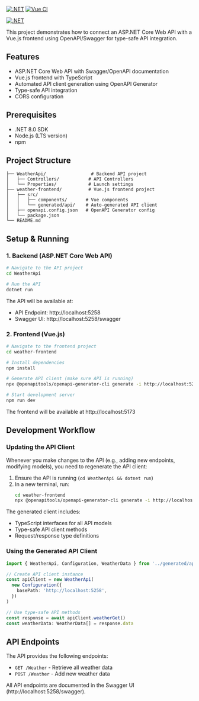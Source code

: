 [![.NET](https://github.com/deBabbbe/CSharpCoreWebApiSwaggerVueConnection/actions/workflows/dotnet.yml/badge.svg)](https://github.com/deBabbbe/CSharpCoreWebApiSwaggerVueConnection/actions/workflows/dotnet.yml)
[![Vue CI](https://github.com/deBabbbe/CSharpCoreWebApiSwaggerVueConnection/actions/workflows/vue.yml/badge.svg)](https://github.com/deBabbbe/CSharpCoreWebApiSwaggerVueConnection/actions/workflows/vue.yml)

[![.NET](https://github.com/deBabbbe/CSharpCoreWebApiSwaggerVueConnection/actions/workflows/dotnet.yml/badge.svg)](https://github.com/deBabbbe/CSharpCoreWebApiSwaggerVueConnection/actions/workflows/dotnet.yml)

This project demonstrates how to connect an ASP.NET Core Web API with a Vue.js frontend using OpenAPI/Swagger for type-safe API integration.

## Features

- ASP.NET Core Web API with Swagger/OpenAPI documentation
- Vue.js frontend with TypeScript
- Automated API client generation using OpenAPI Generator
- Type-safe API integration
- CORS configuration

## Prerequisites

- .NET 8.0 SDK
- Node.js (LTS version)
- npm

## Project Structure

```
├── WeatherApi/                 # Backend API project
│   ├── Controllers/           # API Controllers
│   └── Properties/            # Launch settings
├── weather-frontend/          # Vue.js frontend project
│   ├── src/
│   │   ├── components/       # Vue components
│   │   └── generated/api/    # Auto-generated API client
│   ├── openapi.config.json   # OpenAPI Generator config
│   └── package.json
└── README.md
```

## Setup & Running

### 1. Backend (ASP.NET Core Web API)

```bash
# Navigate to the API project
cd WeatherApi

# Run the API
dotnet run
```

The API will be available at:
- API Endpoint: http://localhost:5258
- Swagger UI: http://localhost:5258/swagger

### 2. Frontend (Vue.js)

```bash
# Navigate to the frontend project
cd weather-frontend

# Install dependencies
npm install

# Generate API client (make sure API is running)
npx @openapitools/openapi-generator-cli generate -i http://localhost:5258/swagger/v1/swagger.json -g typescript-axios -o src/generated/api --additional-properties=supportsES6=true,npmVersion=6.9.0,typescriptThreePlus=true

# Start development server
npm run dev
```

The frontend will be available at http://localhost:5173

## Development Workflow

### Updating the API Client

Whenever you make changes to the API (e.g., adding new endpoints, modifying models), you need to regenerate the API client:

1. Ensure the API is running (`cd WeatherApi && dotnet run`)
2. In a new terminal, run:
   ```bash
   cd weather-frontend
   npx @openapitools/openapi-generator-cli generate -i http://localhost:5258/swagger/v1/swagger.json -g typescript-axios -o src/generated/api --additional-properties=supportsES6=true,npmVersion=6.9.0,typescriptThreePlus=true
   ```

The generated client includes:
- TypeScript interfaces for all API models
- Type-safe API client methods
- Request/response type definitions

### Using the Generated API Client

```typescript
import { WeatherApi, Configuration, WeatherData } from '../generated/api'

// Create API client instance
const apiClient = new WeatherApi(
  new Configuration({
    basePath: 'http://localhost:5258',
  })
)

// Use type-safe API methods
const response = await apiClient.weatherGet()
const weatherData: WeatherData[] = response.data
```

## API Endpoints

The API provides the following endpoints:

- `GET /Weather` - Retrieve all weather data
- `POST /Weather` - Add new weather data

All API endpoints are documented in the Swagger UI (http://localhost:5258/swagger).
